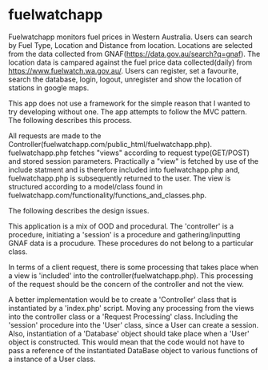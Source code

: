 # fuelwatchapp
Fuelwatchapp monitors fuel prices in Western Australia. Users can search by Fuel Type, Location and Distance from location. Locations are  selected from the data collected from GNAF(https://data.gov.au/search?q=gnaf). The location data is campared against the fuel price data collected(daily) from https://www.fuelwatch.wa.gov.au/. Users can register, set a favourite, search the database, login, logout, unregister and show the location of stations in google maps. 

This app does not use a framework for the simple reason that I wanted to try developing without one. The app attempts to follow the MVC pattern. The following describes this process.

All requests are made to the Controller(fuelwatchapp.com/public_html/fuelwatchapp.php). fuelwatchapp.php fetches "views" according to request type(GET/POST) and stored session parameters. Practically a "view" is fetched by use of the include statment and is therefore included into fuelwatchapp.php and, fuelwatchapp.php is subsequently returned to the user. The view is structured according to a model/class found in fuelwatchapp.com/functionality/functions_and_classes.php.

The following describes the design issues.

This application is a mix of OOD and procedural. The 'controller' is a procedure, initiating a 'session' is a procedure and gathering/inputting GNAF data is a procudure. These procedures do not belong to a particular class. 

In terms of a client request, there is some processing that takes place when a view is 'included' into the controller(fuelwatchapp.php). This processing of the request should be the concern of the controller and not the view.

A better implementation would be to create a 'Controller' class that is instantiated by a 'index.php' script. Moving any processing from the views into the controller class or a 'Request Processing' class. Including the 'session' procedure into the 'User' class, since a User can create a session. Also, instantiation of a 'Database' object should take place when a 'User' object is constructed. This would mean that the code would not have to pass a reference of the instantiated DataBase object to various functions of a instance of a User class.
